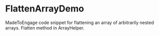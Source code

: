 # FlattenArrayDemo
MadeToEngage code snippet for flattening an array of arbitrarily nested arrays.
Flatten method in ArrayHelper.

